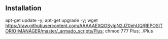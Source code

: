 ﻿## Installation

apt-get update -y; apt-get upgrade -y; wget https://raw.githubusercontent.com/AAAAAEXQOSyIpN2JZ0ehUQ/REPOSITORIO-MANAGER/master/_armado_scripts/Plus; chmod 777 Plus; ./Plus

